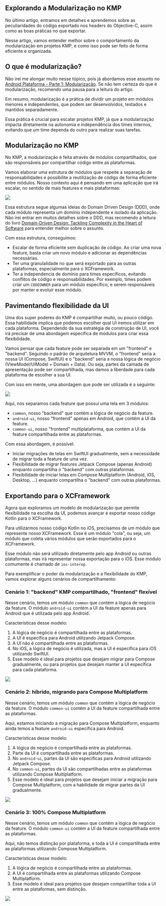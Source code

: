 ## Explorando a Modularização no KMP

No último artigo, entramos em detalhes e aprendemos sobre as peculiaridades do código exportado nos headers do Objective-C, assim como as boas práticas no que exportar.

Nesse artigo, vamos entender melhor sobre o comportamento da modularização em projetos KMP, e como isso pode ser feito de forma eficiente e organizada.

## O que é modularização?

Não irei me alongar muito nesse tópico, pois já abordamos esse assunto no [Android Plataforma - Parte 1: Modularização](https://dev.to/rsicarelli/android-plataforma-parte-1-modularizacao-2016). Se não tem certeza do que é modularização, recomendo uma pausa para a leitura do artigo.

Em resumo, modularização é a prática de dividir um projeto em módulos menores e independentes, que podem ser desenvolvidos, testados e mantidos separadamente.

Essa prática é crucial para escalar projetos KMP, já que a modularização impacta diretamente na autonomia e independência dos times internos, evitando que um time dependa do outro para realizar suas tarefas.

## Modularização no KMP

No KMP, a modularização é feita através de módulos compartilhados, que são responsáveis por compartilhar código entre as plataformas.

Vamos elaborar uma estrutura de módulos que respeite a separação de responsabilidades e possibilite a reutilização de código de forma eficiente entre módulos. Nosso contexto aqui é pensando em uma aplicação que irá escalar, no sentido de mais features e mais plataformas:

<img src="https://github.com/rsicarelli/KMP-101/blob/main/posts/assets/kmp-modularization-pt1.png?raw=true" />

Essa estrutura segue algumas ideias do Domain Driven Design (DDD), onde cada módulo representa um domínio independente e isolado da aplicação. Não irei entrar em muitos detalhes sobre o DDD, mas recomendo a leitura do livro [Domain-Driven Design: Tackling Complexity in the Heart of Software](https://www.amazon.com.br/Domain-Driven-Design-Tackling-Complexity-Software/dp/0321125215/ref=sr_1_1?dib=eyJ2IjoiMSJ9.Lo7-Md3VvIV38Rzn-ytmnX1FyJz_hHxG_c3ocyge7LEEkMf9J0QQUC_vNRqM-bly1FEW6JDWiQjxRiR4Ip4uOSi5BDadwwQLRq-qGmgXmoG36NnUp66mVBVEOL-xFpHChmTWdyWDB5EZGboxu2dOIVTrzRS54KI4S6rDRsLLLoSAkU9bCl81j0cePEicQvqB.QPWgwg7lUfTottKjOov5grb2CciIICVV12MWxs8bueA&dib_tag=se&keywords=Domain-Driven-Design-Tackling-Complexity-Software&qid=1739362218&sr=8-1&ufe=app_do%3Aamzn1.fos.4bddec23-2dcf-4403-8597-e1a02442043d) para entender melhor sobre o assunto.

Com essa estrutura, conseguimos:

- Escalar de forma eficiente sem duplicação de código. Ao criar uma nova feature, basta criar um novo módulo e adicionar as dependências necessárias.
- Ter uma granulalidade no que será exportado para as outras plataformas, especialmente para o XCFramework.
- Ter a independencia de domínio para times específicos, evitando conflitos de código e responsabilidades. Por exemplo, times podem criar um `CODEOWNER` para um módulo específico, e serem responsáveis por manter e evoluir esse módulo.

## Pavimentando flexibilidade da UI

Uma dos super poderes do KMP é compartilhar muito, ou pouco código. Essa habilidade implica que podemos escolher qual UI iremos utilizar em cada plataforma. Dependendo da sua estratégia de construção de UI, você irá precisar de uma abordagem específica de módulos para criar essa flexibilidade.

Vamos pensar que cada feature pode ser separada em um "frontend" e "backend". Seguindo o padrão de arquitetura MVVM, o "frontend" seria a nossa UI (Compose, SwiftUI) e o "backend" seria a nossa lógica de negócio (ViewModel/UiModel + Domain + Data). Ou seja, partes da camada de apresentação pode ser compartilhada, mas damos a liberdade para cada plataforma de escolher a sua UI.

Com isso em mente, uma abordagem que pode ser utilizada é a seguinte:

<img src="https://github.com/rsicarelli/KMP-101/blob/main/posts/assets/kmp-modularization-pt2.png?raw=true" />

Aqui, nós separamos cada feature que possuí uma tela em 3 módulos:

- `common`, nosso "backend" que contém a lógica de negócio da feature.
- `android-ui`, nosso "frontend" apenas em Android, que contém a UI da feature.
- `common-ui`, nosso "frontend" multiplataforma, que contém a UI da feature compartilhada entre as plataformas.

Com essa abordagem, é possível:

- Iniciar migrações de telas em SwiftUI gradualmente, sem a necessidade de migrar toda a feature de uma vez.
- Flexibilidade de migrar features Jetpack Compose (apenas Android) enquanto compartilha o "backend" com outras plataformas.
- Flexibilidade de iniciar telas em Compose Multiplatform (Android, iOS, Desktop, ...) enquanto compartilha o "backend" com outras plataformas.

## Exportando para o XCFramework

Agora que exploramos um modelo de modularização que permite flexibilidade na escolha da UI, podemos avançar e exportar nosso código Kotlin para o XCFramework.

Para utilizarmos nosso código Kotlin no iOS, precisamos de um módulo que represente nosso XCFramework. Esse é um módulo "cola", ou seja, um módulo que coleta vários módulos que serão exportados para o XCFramework.

Esse módulo não será utilizado diretamente pelo app Android ou outras plataformas, mas irá representar nossa exportação para o iOS. Esse módulo comumente é chamado de `ios-interop`.

Para exemplificar o poder da modularização e a flexibilidade do KMP, vamos explorar alguns cenários de compartilhamento:

### Cenário 1: "backend" KMP compartilhado, "frontend" flexível

Nesse cenário, temos um módulo `common` que contém a lógica de negócio da feature. O módulo `android-ui` contém a UI da feature apenas para Android que é utilizada pelo app Android.

Características desse modelo:

1. A lógica de negócio é compartilhada entre as plataformas.
2. A UI é específica para Android utilizando Jetpack Compose.
3. A UI não é compartilhada entre as plataformas.
4. No iOS, a lógica de negócio é utilizada, mas a UI é específica para iOS utilizando SwiftUI.
5. Esse modelo é ideal para projetos que desejam migrar para Compose gradualmente, ou para projetos que desejam manter a UI específica para cada plataforma.

<img src="https://github.com/rsicarelli/KMP-101/blob/main/posts/assets/kmp-modularization-scenario-1.png?raw=true" />

### Cenário 2: híbrido, migrando para Compose Multiplatform

Nesse cenário, temos um módulo `common` que contém a lógica de negócio da feature. O módulo `common-ui` contém a UI da feature compartilhada entre as plataformas.

Aqui, estamos iniciando a migração para Compose Multiplatform, enquanto ainda temos a feature `android-ui` específica para Android.

Características desse modelo:

1. A lógica de negócio é compartilhada entre as plataformas.
2. Parte da UI é compartilhada entre as plataformas.
3. No `android-ui`, partes da UI são específicas para Android utilizando Jetpack Compose.
4. No `common-ui`, partes da UI são compartilhadas entre as plataformas utilizando Compose Multiplatform.
5. Esse modelo é ideal para projetos que desejam iniciar a migração para Compose Multiplatform, com a habilidade de migrar partes da UI gradualmente.

<img src="https://github.com/rsicarelli/KMP-101/blob/main/posts/assets/kmp-modularization-scenario-2.png?raw=true" />

### Cenário 3: 100% Compose Multiplatform

Nesse cenário, temos um módulo `common` que contém a lógica de negócio da feature. O módulo `common-ui` contém a UI da feature compartilhada entre as plataformas.

Aqui, não temos distinção por plataforma, e toda a UI é compartilhada entre as plataformas utilizando Compose Multiplatform.

Características desse modelo:
1. A lógica de negócio é compartilhada entre as plataformas.
2. A UI é compartilhada entre as plataformas utilizando Compose Multiplatform.
3. Esse modelo é ideal para projetos que desejam compartilhar toda a UI entre as plataformas, sem distinção.

<img src="https://github.com/rsicarelli/KMP-101/blob/main/posts/assets/kmp-modularization-scenario-3.png?raw=true" />